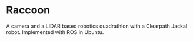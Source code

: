 # Raccoon
A camera and a LIDAR based robotics quadrathlon with a Clearpath Jackal robot. Implemented with ROS in Ubuntu.
